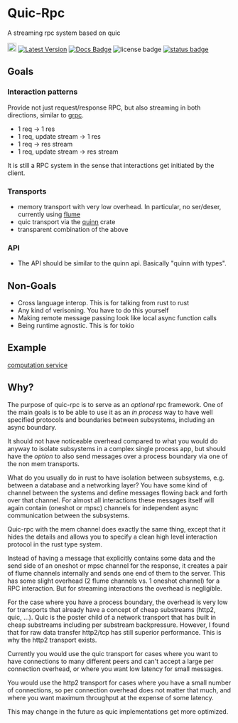 # Quic-Rpc

A streaming rpc system based on quic

[<img src="https://img.shields.io/badge/github-quic_rpc-8da0cb?style=for-the-badge&labelColor=555555&logo=github" height="20" >][repo link] [![Latest Version]][crates.io] [![Docs Badge]][docs.rs] ![license badge] [![status badge]][status link]

[Latest Version]: https://img.shields.io/crates/v/quic-rpc.svg
[crates.io]: https://crates.io/crates/quic-rpc
[Docs Badge]: https://img.shields.io/badge/docs-docs.rs-green
[docs.rs]: https://docs.rs/quic-rpc
[license badge]: https://img.shields.io/crates/l/quic-rpc
[status badge]: https://github.com/n0-computer/quic-rpc/actions/workflows/rust.yml/badge.svg
[status link]: https://github.com/n0-computer/quic-rpc/actions/workflows/rust.yml
[repo link]: https://github.com/n0-computer/quic-rpc

## Goals

### Interaction patterns

Provide not just request/response RPC, but also streaming in both directions, similar to [grpc].

- 1 req -> 1 res
- 1 req, update stream -> 1 res
- 1 req -> res stream
- 1 req, update stream -> res stream

It is still a RPC system in the sense that interactions get initiated by the client.

### Transports

- memory transport with very low overhead. In particular, no ser/deser, currently using [flume]
- quic transport via the [quinn] crate
- transparent combination of the above

### API

- The API should be similar to the quinn api. Basically "quinn with types".

## Non-Goals

- Cross language interop. This is for talking from rust to rust
- Any kind of verisoning. You have to do this yourself
- Making remote message passing look like local async function calls
- Being runtime agnostic. This is for tokio

## Example

[computation service](https://github.com/n0-computer/quic-rpc/blob/main/tests/math.rs)

## Why?

The purpose of quic-rpc is to serve as an *optional* rpc framework. One of the
main goals is to be able to use it as an *in process* way to have well specified
protocols and boundaries between subsystems, including an async boundary.

It should not have noticeable overhead compared to what you would do anyway to
isolate subsystems in a complex single process app, but should have the *option*
to also send messages over a process boundary via one of the non mem transports.

What do you usually do in rust to have isolation between subsystems, e.g.
between a database and a networking layer? You have some kind of
channel between the systems and define messages flowing back and forth over that
channel. For almost all interactions these messages itself will again contain
(oneshot or mpsc) channels for independent async communication between the
subsystems.

Quic-rpc with the mem channel does exactly the same thing, except that it hides
the details and allows you to specify a clean high level interaction protocol
in the rust type system.

Instead of having a message that explicitly contains some data and the send side
of an oneshot or mpsc channel for the response, it creates a pair of flume
channels internally and sends one end of them to the server. This has some slight
overhead (2 flume channels vs. 1 oneshot channel) for a RPC interaction. But
for streaming interactions the overhead is negligible.

For the case where you have a process boundary, the overhead is very low for
transports that already have a concept of cheap substreams (http2, quic, ...).
Quic is the poster child of a network transport that has built in cheap
substreams including per substream backpressure. However, I found that for raw
data transfer http2/tcp has still superior performance. This is why the http2
transport exists.

Currently you would use the quic transport for cases where you want to have
connections to many different peers and can't accept a large per connection
overhead, or where you want low latency for small messages.

You would use the http2 transport for cases where you have a small number of
connections, so per connection overhead does not matter that much, and where
you want maximum throughput at the expense of some latency.

This may change in the future as quic implementations get more optimized.

[quinn]: https://docs.rs/quinn/
[flume]: https://docs.rs/flume/
[grpc]: https://grpc.io/
